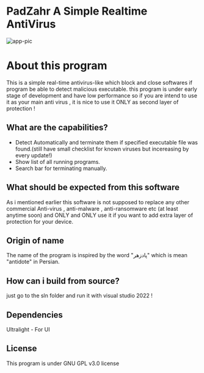# PadZahr  A Simple Realtime AntiVirus

![app-pic](https://github.com/user-attachments/assets/512209f9-5dd2-4fda-b067-e52e60953625)

# About this program


This is a simple real-time antivirus-like which block and close softwares if program be able to detect malicious executable. this program is under early stage of development and have low performance so if you are intend to use it as your main anti virus ,  it is nice to use it ONLY as second layer of protection !

## What are the capabilities?

 - Detect Automatically and terminate them if specified executable file was found.(still have small checklist for known viruses but incereasing by every update!)
 - Show list of all running programs.
 - Search bar for terminating manually.

##  What should be expected from this software
 As i mentioned earlier this software is not supposed to replace any other commercial Anti-virus , anti-malware , anti-ransomware etc (at least anytime soon) and ONLY and ONLY use it if you want to add extra layer of protection for your device. 
##  Origin of name
 The name of the program is inspired by the word "پادزهر" which is mean "antidote" in Persian.
## How can i build from source?
just go to the sln folder and run it with visual studio 2022 !
## Dependencies
Ultralight - For UI
## License 
This program is under GNU GPL v3.0 license
